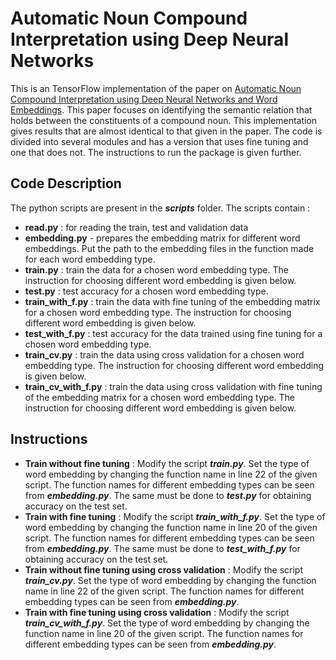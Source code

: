 # Automatic Noun Compound Interpretation using Deep Neural Networks
This is an TensorFlow implementation of the paper on [Automatic Noun Compound Interpretation using
Deep Neural Networks and Word Embeddings](http://www.sfs.uni-tuebingen.de/~cdima/papers/IWCS201522.pdf).
This paper focuses on identifying the semantic relation that holds between the constituents of a compound noun. This implementation gives results that are almost identical to that given in the paper. The code is divided into several modules and has a version that uses fine tuning and one that does not. The instructions to run the package is given further.

<!--**Note :** The repository also contains the Tratz and Hovy dataset referred to in the paper.-->

## Code Description
The python scripts are present in the ***scripts*** folder. The scripts contain :

- **read.py** : for reading the train, test and validation data
- **embedding.py** - prepares the embedding matrix for different word embeddings. Put the path to the embedding files in the function made for each word embedding type.
- **train.py** : train the data for a chosen word embedding type. The instruction for choosing different word embedding is given below.
- **test.py** : test accuracy for a chosen word embedding type.
- **train_with_f.py** : train the data with fine tuning of the embedding matrix for a chosen word embedding type. The instruction for choosing different word embedding is given below. 
- **test_with_f.py** : test accuracy for the data trained using fine tuning for a chosen word embedding type.
- **train_cv.py** : train the data using cross validation for a chosen word embedding type. The instruction for choosing different word embedding is given below.
- **train_cv_with_f.py** : train the data using cross validation with fine tuning of the embedding matrix for a chosen word embedding type. The instruction for choosing different word embedding is given below.

<!--
**Note**
- Data trained using train_cv.py can be tested using test.py itself.
- Data trained using train_cv_with_f.py can be tested using test_with_f.py itself.
-->
## Instructions
- **Train without fine tuning** : Modify the script ***train.py***. Set the type of word embedding by changing the function name in line 22 of the given script. The function names for different embedding types can be seen from ***embedding.py***. The same must be done to ***test.py*** for obtaining accuracy on the test set.
- **Train with fine tuning** : Modify the script ***train_with_f.py***. Set the type of word embedding by changing the function name in line 20 of the given script. The function names for different embedding types can be seen from ***embedding.py***. The same must be done to ***test_with_f.py*** for obtaining accuracy on the test set.
- **Train without fine tuning using cross validation** : Modify the script ***train_cv.py***. Set the type of word embedding by changing the function name in line 22 of the given script. The function names for different embedding types can be seen from ***embedding.py***. <!--The same must be done to ***test.py*** for obtaining accuracy on the test set.-->
- **Train with fine tuning using cross validation** : Modify the script ***train_cv_with_f.py***. Set the type of word embedding by changing the function name in line 20 of the given script. The function names for different embedding types can be seen from ***embedding.py***. <!--The same must be done to ***test_with_f.py*** for obtaining accuracy on the test set.-->



